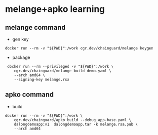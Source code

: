 
# melange+apko learning

## melange command

* gen key

```code
docker run --rm -v "${PWD}":/work cgr.dev/chainguard/melange keygen
```

* package

```code
 docker run --rm --privileged -v "${PWD}":/work \
    cgr.dev/chainguard/melange build demo.yaml \
    --arch amd64 \
    --signing-key melange.rsa
```

## apko command

* build

```code
docker run --rm -v "${PWD}":/work \
    cgr.dev/chainguard/apko build --debug app-base.yaml \
    dalongdemoapp:v1  dalongdemoapp.tar -k melange.rsa.pub \
    --arch amd64
```
